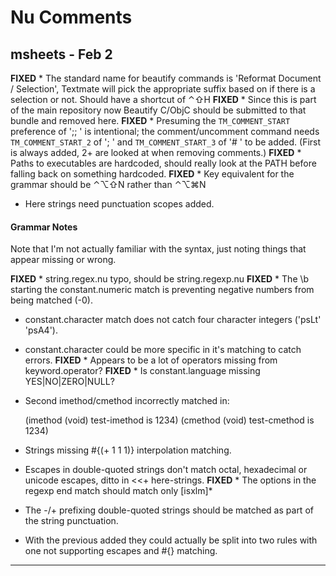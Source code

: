 # Nu Comments

## msheets - Feb 2

**FIXED** * The standard name for beautify commands is 'Reformat Document / Selection', Textmate will pick the appropriate suffix based on if there is a selection or not. Should have a shortcut of ⌃⇧H
**FIXED** * Since this is part of the main repository now Beautify C/ObjC should be submitted to that bundle and removed here.
**FIXED** * Presuming the `TM_COMMENT_START` preference of ';; ' is intentional; the comment/uncomment command needs `TM_COMMENT_START_2` of '; ' and `TM_COMMENT_START_3` of '# ' to be added. (First is always added, 2+ are looked at when removing comments.)
**FIXED** * Paths to executables are hardcoded, should really look at the PATH before falling back on something hardcoded.
**FIXED** * Key equivalent for the grammar should be ⌃⌥⇧N rather than ⌃⌥⌘N
* Here strings need punctuation scopes added.

#### Grammar Notes

Note that I'm not actually familiar with the syntax, just noting things that appear missing or wrong.

**FIXED** * string.regex.nu typo, should be string.regexp.nu
**FIXED** * The \b starting the constant.numeric match is preventing negative numbers from being matched (-0).
* constant.character match does not catch four character integers ('psLt' 'psA4').
* constant.character could be more specific in it's matching to catch errors.
**FIXED** * Appears to be a lot of operators missing from keyword.operator?
**FIXED** * Is constant.language missing YES|NO|ZERO|NULL?
* Second imethod/cmethod incorrectly matched in:
    
    (imethod (void) test-imethod is 1234)
    (cmethod (void) test-cmethod is 1234)
    
* Strings missing #{(+ 1 1 1)} interpolation matching.
* Escapes in double-quoted strings don't match octal, hexadecimal or unicode escapes, ditto in <<+ here-strings.
**FIXED** * The options in the regexp end match should match only [isxlm]*
* The -/+ prefixing double-quoted strings should be matched as part of the string punctuation.
* With the previous added they could actually be split into two rules with one not supporting escapes and #{} matching.

---

